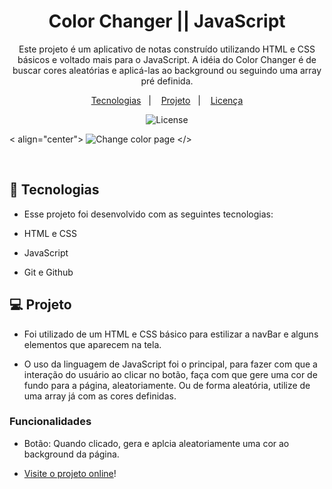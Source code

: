 
<h1 align="center"> Color Changer || JavaScript </h1>

<p align="center">
Este projeto é um aplicativo de notas construído utilizando HTML e CSS básicos e voltado mais para o JavaScript. A idéia do Color Changer é de buscar cores aleatórias e aplicá-las ao background ou seguindo uma array pré definida.

<p align="center">
  <a href="#-tecnologias">Tecnologias</a>&nbsp;&nbsp;&nbsp;|&nbsp;&nbsp;&nbsp;
  <a href="#-projeto">Projeto</a>&nbsp;&nbsp;&nbsp;|&nbsp;&nbsp;&nbsp;
  <a href="#memo-licença">Licença</a>
</p>

<p align="center">
  <img alt="License" src="https://img.shields.io/static/v1?label=license&message=MIT&color=49AA26&labelColor=000000">
</p>

< align="center">
  ![Change color page](https://github.com/user-attachments/assets/e8eb63ed-4d5d-4b35-85e5-a03ba4864be1)
</>

<br>

## 🚀 Tecnologias

- Esse projeto foi desenvolvido com as seguintes tecnologias:

- HTML e CSS
- JavaScript
- Git e Github

## 💻 Projeto

- Foi utilizado de um HTML e CSS básico para estilizar a navBar e alguns elementos que aparecem na tela.

- O uso da linguagem de JavaScript foi o principal, para fazer com que a interação do usuário ao clicar no botão, faça com que gere uma cor de fundo para a página, aleatoriamente. Ou de forma aleatória, utilize de uma array já com as cores definidas.

### Funcionalidades
- Botão: Quando clicado, gera e aplcia aleatoriamente uma cor ao background da página.

</p>

- [Visite o projeto online](https://gabnns.github.io/Color__Changer/pages/hex.html)!
